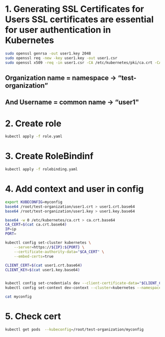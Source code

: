 # 1.  Generating SSL Certificates for Users SSL certificates are essential for user authentication in Kubernetes
```bash
sudo openssl genrsa -out user1.key 2048
sudo openssl req -new -key user1.key -out user1.csr
sudo openssl x509 -req -in user1.csr -CA /etc/kubernetes/pki/ca.crt -CAkey /etc/kubernetes/pki/ca.key -CAcreateserial -out user1.crt -days 500
```
## Organization name = namespace → “test-organization”
## And Username = common name → “user1"

# 2. Create role
```bash
kubectl apply -f role.yaml
```
# 3. Create RoleBindinf
```bash
kubectl apply -f rolebinding.yaml
```

# 4. Add context and user in config 
```bash
export KUBECONFIG=myconfig
base64 /root/test-organization/user1.crt > user1.crt.base64
base64 /root/test-organization/user1.key > user1.key.base64

base64 -w 0 /etc/kubernetes/ca.crt > ca.crt.base64
CA_CERT=$(cat ca.crt.base64)
IP=ip
PORT=

kubectl config set-cluster kubernetes \
    --server=https://${IP}:${PORT} \
    --certificate-authority-data="$CA_CERT" \
    --embed-certs=true
    
CLIENT_CERT=$(cat user1.crt.base64)
CLIENT_KEY=$(cat user1.key.base64)


kubectl config set-credentials dev --client-certificate-data="$CLIENT_CERT" --client-key-data="$CLIENT_KEY"
kubectl config set-context dev-context --cluster=kubernetes --namespace=ns --user=dev

cat myconfig 
```

# 5. Check cert
```bash
kubectl get pods  --kubeconfig=/root/test-organization/myconfig 
```
